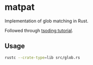 # matpat

Implementation of glob matching in Rust.

Followed through [tsoding tutorial](https://www.youtube.com/watch?v=B2VS_zeuTQ4&t=5399s).

## Usage

```sh
rustc --crate-type=lib src/glob.rs
```
